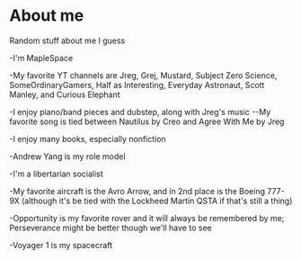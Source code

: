 # About me
Random stuff about me I guess

-I'm MapleSpace

-My favorite YT channels are Jreg, Grej, Mustard, Subject Zero Science, SomeOrdinaryGamers, Half as Interesting, Everyday Astronaut, Scott Manley, and Curious Elephant

-I enjoy piano/band pieces and dubstep, along with Jreg's music
--My favorite song is tied between Nautilus by Creo and Agree With Me by Jreg

-I enjoy many books, especially nonfiction

-Andrew Yang is my role model

-I'm a libertarian socialist 

-My favorite aircraft is the Avro Arrow, and in 2nd place is the Boeing 777-9X (although it's be tied with the Lockheed Martin QSTA if that's still a thing)

-Opportunity is my favorite rover and it will always be remembered by me; Perseverance might be better though we'll have to see

-Voyager 1 is my spacecraft
